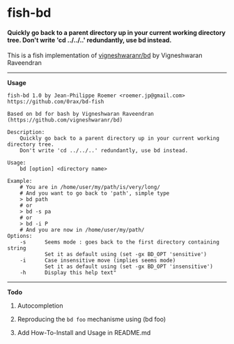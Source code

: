 fish-bd
=======

#### Quickly go back to a parent directory up in your current working directory tree. Don't write 'cd ../../..' redundantly, use bd instead.

This is a fish implementation of [vigneshwaranr/bd](https://github.com/vigneshwaranr/bd) by Vigneshwaran Raveendran 

---

**Usage**

```
fish-bd 1.0 by Jean-Philippe Roemer <roemer.jp@gmail.com>
https://github.com/0rax/bd-fish

Based on bd for bash by Vigneshwaran Raveendran (https://github.com/vigneshwaranr/bd)

Description:
    Quickly go back to a parent directory up in your current working directory tree.
    Don't write 'cd ../../..' redundantly, use bd instead.

Usage:
    bd [option] <directory name>

Example:
    # You are in /home/user/my/path/is/very/long/
    # And you want to go back to 'path', simple type
    > bd path
    # or
    > bd -s pa
    # or
    > bd -i P
    # And you are now in /home/user/my/path/
Options:
    -s      Seems mode : goes back to the first directory containing string
            Set it as default using (set -gx BD_OPT 'sensitive')
    -i      Case insensitive move (implies seems mode)
            Set it as default using (set -gx BD_OPT 'insensitive')    
    -h      Display this help text"
```

---

**Todo**

1. Autocompletion

2. Reproducing the `bd foo` mechanisme using (bd foo)

3. Add How-To-Install and Usage in README.md

